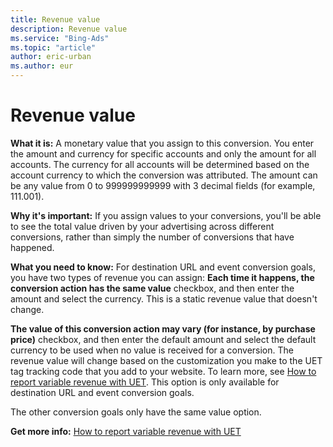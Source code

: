 ```yaml
---
title: Revenue value
description: Revenue value
ms.service: "Bing-Ads"
ms.topic: "article"
author: eric-urban
ms.author: eur
---
```


# Revenue value

**What it is:**  A monetary value that you assign to this conversion. You enter the amount and currency for specific accounts and only the amount for all accounts. The currency for all accounts will be determined based on the account currency to which the conversion was attributed. The amount can be any value from 0 to 999999999999 with 3 decimal fields (for example, 111.001).

**Why it's important:**     If you assign values to your conversions, you'll be able to see the total value driven by your advertising across different conversions, rather than simply the number of conversions that have happened.

**What you need to know:**     For destination URL and event conversion goals, you have two types of revenue you can assign:
**Each time it happens, the conversion action has the same value** checkbox, and then enter the amount and select the currency. This is a static revenue value that doesn't change.

**The value of this conversion action may vary (for instance, by purchase price)** checkbox, and then enter the default amount and select the default currency to be used when no value is received for a conversion. The revenue value will change based on the customization you make to the UET tag tracking code that you add to your website. To learn more, see [How to report variable revenue with UET](../hlp_BA_CONC_UETv2RevenueVariables.md). This option is only available for destination URL and event conversion goals.

The other conversion goals only have the same value option.

**Get more info:**     [How to report variable revenue with UET](../hlp_BA_CONC_UETv2RevenueVariables.md)


